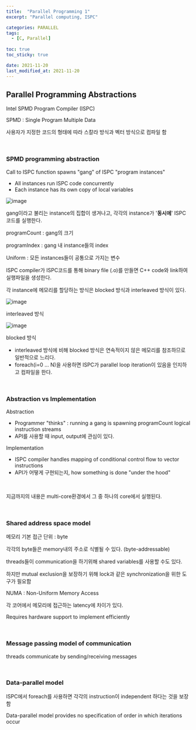 ```yaml
---
title:  "Parallel Programming 1"
excerpt: "Parallel computing, ISPC"

categories: PARALLEL
tags:
  - [C, Parallel]
 
toc: true 
toc_sticky: true

date: 2021-11-20
last_modified_at: 2021-11-20
---
```


## Parallel Programming Abstractions

Intel SPMD Program Compiler (ISPC)

SPMD : Single Program Multiple Data

사용자가 지정한 코드의 형태에 따라 스칼라 방식과 벡터 방식으로 컴파일 함

&nbsp;

### SPMD programming abstraction

Call to ISPC function spawns "gang" of ISPC "program instances"

- All instances run ISPC code concurrently
- Each instance has its own copy of local variables

![image](https://user-images.githubusercontent.com/65602371/149152649-a2c20147-7548-4a85-97b1-e0bf9f31f7f2.png)

gang이라고 불리는 instance의 집합이 생겨나고, 각각의 instance가 '**동시에**' ISPC코드를 실행한다. 

programCount : gang의 크기

programIndex : gang 내 instance들의 index

Uniform : 모든 instances들이 공통으로 가지는 변수

ISPC compiler가 ISPC코드를 통해 binary file (.o)를 만들면 C++ code와 link하여 실행파일을 생성한다.

각 instance에 메모리를 할당하는 방식은 blocked 방식과 interleaved 방식이 있다.

![image](https://user-images.githubusercontent.com/65602371/149152733-dae87c19-4df4-4a27-91ab-3bbe46baa6ba.png)

interleaved 방식

![image](https://user-images.githubusercontent.com/65602371/149152788-a879078c-a7ed-4c73-9e3e-dedfb07a7099.png)

blocked 방식

- interleaved 방식에 비해 blocked 방식은 연속적이지 않은 메모리를 참조하므로 일반적으로 느리다.
- foreach(i=0 ... N)을 사용하면 ISPC가 parallel loop iteration이 있음을 인지하고 컴파일을 한다.

&nbsp;

### Abstraction vs Implementation

Abstraction

- Programmer "thinks" : running a gang is spawning programCount logical instruction streams
- API를 사용할 때 input, output에 관심이 있다.

Implementation

- ISPC compiler handles mapping of conditional control flow to vector instructions
- API가 어떻게 구현되는지, how something is done "under the hood"

&nbsp;

지금까지의 내용은 multi-core환경에서 그 중 하나의 core에서 실행된다.

&nbsp;

### Shared address space model

메모리 기본 접근 단위 : byte

각각의 byte들은 memory내의 주소로 식별될 수 있다. (byte-addressable)

threads들이 communication을 하기위해 shared variables를 사용할 수도 있다.

하지만 mutual exclusion을 보장하기 위해 lock과 같은 synchronization을 위한 도구가 필요함

NUMA : Non-Uniform Memory Access

각 코어에서 메모리에 접근하는 latency에 차이가 있다.

Requires hardware support to implement efficiently

&nbsp;

### Message passing model of communication

threads communicate by sending/receiving messages

&nbsp;

### Data-parallel model

ISPC에서 foreach를 사용하면 각각의 instruction이 independent 하다는 것을 보장함

Data-parallel model provides no specification of order in which iterations occur